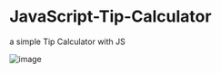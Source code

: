 # JavaScript-Tip-Calculator
a simple Tip Calculator with JS

![image](https://user-images.githubusercontent.com/77108177/136189870-af8d3be8-76aa-4dde-bc99-c85ef9f7434d.png)

